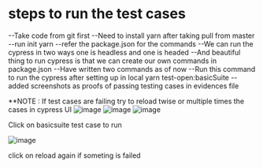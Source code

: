 # steps to run the test cases 
--Take code from git first
--Need to install yarn after taking pull from master
--run init yarn
--refer the package.json for the commands
--We can run the cypress in two ways one is headless and one is headed
--And beautiful thing to run cypress is that we can create our own commands in package.json
--Have written two commands as of now
--Run this command to run the cypress after setting up in local  yarn test-open:basicSuite
--added screenshots as proofs of passing testing cases in evidences file


**NOTE : If test cases are failing try to reload twise or multiple times the cases in cypress UI
![image](https://user-images.githubusercontent.com/94626386/142855019-a4268402-ede2-4a46-9538-fc4934d8b7d8.png)
![image](https://user-images.githubusercontent.com/94626386/142854714-7fdb3458-e1e6-4a56-a57c-664626e2d89f.png)
![image](https://user-images.githubusercontent.com/94626386/142855112-1ca23e61-1e81-4c80-91c8-553aa5841228.png)

Click on basicsuite test case to run

![image](https://user-images.githubusercontent.com/94626386/142855309-c41ffd35-9d17-4230-8242-67aec516d2c2.png)

click on reload again if someting is failed
